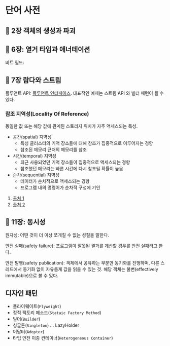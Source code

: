 # 단어 사전

## 💎 2장 객체의 생성과 파괴

## 💎 6장: 열거 타입과 애너테이션

비트 필드:

## 💎 7장 람다와 스트림

플루언트 API: [플루언트 인터페이스](https://ko.wikipedia.org/wiki/%ED%94%8C%EB%A3%A8%EC%96%B8%ED%8A%B8_%EC%9D%B8%ED%84%B0%ED%8E%98%EC%9D%B4%EC%8A%A4). 대표적인 예제는 스트림 API 와 빌더 패턴이 될 수 있다.

### 참조 지역성(Locality Of Reference)

동일한 값 또는 해당 값에 관계된 스토리지 위치가 자주 액세스되는 특성.

- 공간(spatial) 지역성
  - 특성 클러스터의 기억 장소들에 대해 참조가 집중적으로 이루어지는 경향
  - 참조된 메모리 근처의 메모리를 참조
- 시간(temporal) 지역성
  - 최근 사용되었던 기억 장소들이 집중적으로 액세스되는 경향
  - 참조했던 메모리는 빠른 시간에 다시 참조될 확률이 높음
- 순차(sequential) 지역성
  - 데이터가 순차적으로 액세스되는 경향
  - 프로그램 내의 명령어가 순차적 구성에 기인

1. [출처 1](https://itwiki.kr/w/%EC%B0%B8%EC%A1%B0_%EC%A7%80%EC%97%AD%EC%84%B1)
2. [출처 2](https://en.wikipedia.org/wiki/Locality_of_reference)

## 💎 11장: 동시성

원자성: 어떤 것이 더 이상 쪼개질 수 없는 성질을 말한다.

안전 실패(safety failure): 프로그램이 잘못된 결과를 계산할 경우를 안전 실패라고 한다.

안전 발행(safety publication): 객체에서 공유하는 부분만 동기화를 진행하며, 다른 스레드에서 동기화 없이 자유롭게 값을 읽을 수 있는 것. 해당 객체는 불변(effectively immutable)으로 볼 수 있다.
## 디자인 패턴

- 플라이웨이트(`Flyweight`)
- 정적 팩토리 메소드(`Stataic Factory Method`)
- 빌더(`Builder`)
- 싱글톤(`Singleton`) ... LazyHolder
- 어답터(`Adopter`)
- 타입 안전 이종 컨테이너(`Heterogeneous Container`)
